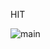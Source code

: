 HIT


![main](https://github.com/Juan-Sebastian-Rios-Martinez/juan-sebastian-rios-martinez/assets/47394043/88375927-37fc-4c62-a315-13e5ab4aee95)
